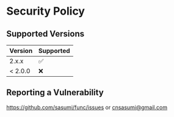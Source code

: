 # Security Policy

## Supported Versions

| Version | Supported          |
| ------- | ------------------ |
| 2.x.x  | :white_check_mark: |
| < 2.0.0  | :x:                |

## Reporting a Vulnerability

https://github.com/sasumi/func/issues or cnsasumi@gmail.com